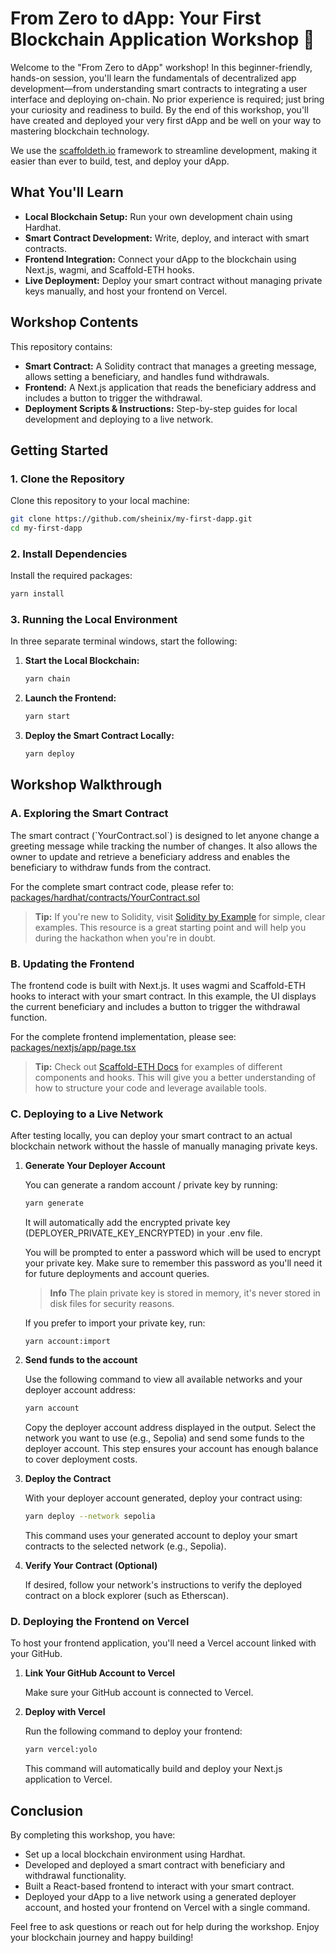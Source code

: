 # From Zero to dApp: Your First Blockchain Application Workshop 🚀

Welcome to the "From Zero to dApp" workshop! In this beginner-friendly, hands-on session, you'll learn the fundamentals of decentralized app development—from understanding smart contracts to integrating a user interface and deploying on-chain. No prior experience is required; just bring your curiosity and readiness to build. By the end of this workshop, you'll have created and deployed your very first dApp and be well on your way to mastering blockchain technology.

We use the [scaffoldeth.io](https://scaffoldeth.io/) framework to streamline development, making it easier than ever to build, test, and deploy your dApp.

## What You'll Learn

- **Local Blockchain Setup:** Run your own development chain using Hardhat.
- **Smart Contract Development:** Write, deploy, and interact with smart contracts.
- **Frontend Integration:** Connect your dApp to the blockchain using Next.js, wagmi, and Scaffold-ETH hooks.
- **Live Deployment:** Deploy your smart contract without managing private keys manually, and host your frontend on Vercel.


## Workshop Contents

This repository contains:
- **Smart Contract:** A Solidity contract that manages a greeting message, allows setting a beneficiary, and handles fund withdrawals.
- **Frontend:** A Next.js application that reads the beneficiary address and includes a button to trigger the withdrawal.
- **Deployment Scripts & Instructions:** Step-by-step guides for local development and deploying to a live network.


## Getting Started

### 1. Clone the Repository

Clone this repository to your local machine:

```bash
git clone https://github.com/sheinix/my-first-dapp.git
cd my-first-dapp
```

### 2. Install Dependencies

Install the required packages:

```bash
yarn install
```

### 3. Running the Local Environment

In three separate terminal windows, start the following:

1. **Start the Local Blockchain:**

   ```bash
   yarn chain
   ```

2. **Launch the Frontend:**

   ```bash
   yarn start
   ```

3. **Deploy the Smart Contract Locally:**

   ```bash
   yarn deploy
   ```


## Workshop Walkthrough

### A. Exploring the Smart Contract

The smart contract (\`YourContract.sol\`) is designed to let anyone change a greeting message while tracking the number of changes. It also allows the owner to update and retrieve a beneficiary address and enables the beneficiary to withdraw funds from the contract.

For the complete smart contract code, please refer to:  
[packages/hardhat/contracts/YourContract.sol](packages/hardhat/contracts/YourContract.sol)

> **Tip:** If you're new to Solidity, visit [Solidity by Example](https://solidity-by-example.org/) for simple, clear examples. This resource is a great starting point and will help you during the hackathon when you're in doubt.


### B. Updating the Frontend

The frontend code is built with Next.js. It uses wagmi and Scaffold-ETH hooks to interact with your smart contract. In this example, the UI displays the current beneficiary and includes a button to trigger the withdrawal function.

For the complete frontend implementation, please see:  
[packages/nextjs/app/page.tsx](packages/nextjs/app/page.tsx)

> **Tip:** Check out [Scaffold-ETH Docs](https://docs.scaffoldeth.io/) for examples of different components and hooks. This will give you a better understanding of how to structure your code and leverage available tools.


### C. Deploying to a Live Network

After testing locally, you can deploy your smart contract to an actual blockchain network without the hassle of manually managing private keys.

1. **Generate Your Deployer Account**

   You can generate a random account / private key by running:

   ```bash
   yarn generate
   ```

    It will automatically add the encrypted private key (DEPLOYER_PRIVATE_KEY_ENCRYPTED) in your .env file.
    
    You will be prompted to enter a password which will be used to encrypt your private key. Make sure to remember this password as you'll need it for future deployments and account queries.

    > **Info** The plain private key is stored in memory, it's never stored in disk files for security reasons.

    If you prefer to import your private key, run:

    ```
    yarn account:import
    ```

2. **Send funds to the account**

    Use the following command to view all available networks and your deployer account address:

    ```bash
    yarn account
    ```

    Copy the deployer account address displayed in the output. Select the network you want to use (e.g., Sepolia) and send some funds to the deployer account. This step ensures your account has enough balance to cover deployment costs.

2. **Deploy the Contract**

   With your deployer account generated, deploy your contract using:

   ```bash
   yarn deploy --network sepolia
   ```

   This command uses your generated account to deploy your smart contracts to the selected network (e.g., Sepolia).

3. **Verify Your Contract (Optional)**

   If desired, follow your network's instructions to verify the deployed contract on a block explorer (such as Etherscan).

### D. Deploying the Frontend on Vercel

To host your frontend application, you'll need a Vercel account linked with your GitHub.

1. **Link Your GitHub Account to Vercel**

   Make sure your GitHub account is connected to Vercel.

2. **Deploy with Vercel**

   Run the following command to deploy your frontend:

   ```bash
   yarn vercel:yolo
   ```

   This command will automatically build and deploy your Next.js application to Vercel.


## Conclusion

By completing this workshop, you have:

- Set up a local blockchain environment using Hardhat.
- Developed and deployed a smart contract with beneficiary and withdrawal functionality.
- Built a React-based frontend to interact with your smart contract.
- Deployed your dApp to a live network using a generated deployer account, and hosted your frontend on Vercel with a single command.

Feel free to ask questions or reach out for help during the workshop. Enjoy your blockchain journey and happy building!
